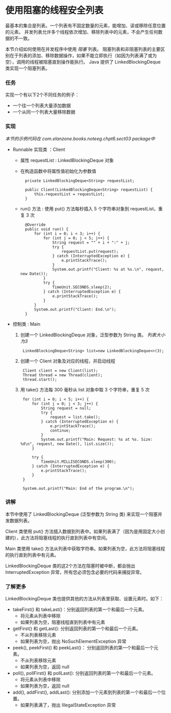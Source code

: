 使用阻塞的线程安全列表
====

最基本的集合是列表。一个列表有不固定数量的元素，能增加、读或移除任意位置的元素。
并发列表允许多个线程依次增加、移除列表中的元素，不会产生任何数据的不一致。

本节介绍如何使用在并发程序中使用 *阻塞* 列表。
阻塞列表和非阻塞列表的主要区别在于列表的添加、移除数据操作，如果不能立即执行（如因为列表满了或为空），调用的线程被阻塞直到操作能执行。
Java 提供了 LinkedBlockingDeque 类实现一个阻塞列表。


### 任务

实现一个有以下2个不同任务的例子：

* 一个往一个列表大量添加数据
* 一个从同一个列表大量移除数据


### 实现

*本节的示例代码在 com.elanzone.books.noteeg.chpt6.sect03 package中*


* Runnable 实现类 ：Client

    * 属性 requestList :  LinkedBlockingDeque<String> 对象
    * 在构造函数中将属性值初始化为参数值

            private LinkedBlockingDeque<String> requestList;

            public Client(LinkedBlockingDeque<String> requestList) {
                this.requestList = requestList;
            }

    * run() 方法 : 使用 put() 方法每秒插入 5 个字符串对象到 requestList，重复 3 次

            @Override
            public void run() {
                for (int i = 0; i < 3; i++) {
                    for (int j = 0; j < 5; j++) {
                        String request = "" + i + ":" + j;
                        try {
                            requestList.put(request);
                        } catch (InterruptedException e) {
                            e.printStackTrace();
                        }
                        System.out.printf("Client: %s at %s.\n", request, new Date());
                    }
                    try {
                        TimeUnit.SECONDS.sleep(2);
                    } catch (InterruptedException e) {
                        e.printStackTrace();
                    }
                }
                System.out.printf("Client: End.\n");
            }


* 控制类 : Main

    1. 创建一个 LinkedBlockingDeque 对象，泛型参数为 String 类。 *列表大小为3*

            LinkedBlockingDeque<String> list=new LinkedBlockingDeque<>(3);

    2. 创建一个 Client 对象及对应的线程，并启动线程

            Client client = new Client(list);
            Thread thread = new Thread(client);
            thread.start();

    3. 用 take() 方法每 300 毫秒从 list 对象中取 3 个字符串，重复 5 次

            for (int i = 0; i < 5; i++) {
                for (int j = 0; j < 3; j++) {
                    String request = null;
                    try {
                        request = list.take();
                    } catch (InterruptedException e) {
                        e.printStackTrace();
                        continue;
                    }
                    System.out.printf("Main: Request: %s at %s. Size: %d\n", request, new Date(), list.size());
                }

                try {
                    TimeUnit.MILLISECONDS.sleep(300);
                } catch (InterruptedException e) {
                    e.printStackTrace();
                }
            }

            System.out.printf("Main: End of the program.\n");



### 讲解

本节中使用了 LinkedBlockingDeque (泛型参数为 String 类) 来实现一个阻塞并发数据列表。

Client 类使用 put() 方法插入数据到列表中。如果列表满了（因为是用固定大小创建的），此方法将阻塞线程的执行直到列表中有空间。

Main 类使用 take() 方法从列表中获取字符串。如果列表为空，此方法将阻塞线程的执行直到列表中有元素。

LinkedBlockingDeque 类的这2个方法在阻塞时被中断，都会抛出 InterruptedException 异常，所有您必须包含必要的代码来捕捉异常。



### 了解更多

LinkedBlockingDeque 类也提供其他的方法从列表里获取、设置元素时。如下：

* takeFirst() 和 takeLast()：分别返回列表的第一个和最后一个元素。
    * 将元素从列表中移除
    * 如果列表为空，阻塞线程直到列表中有元素
* getFirst() 和 getLast(): 分别返回列表的第一个和最后一个元素。
    * 不从列表移除元素
    * 如果列表为空，抛出 NoSuchElementException 异常
* peek(), peekFirst() 和 peekLast()： 分别返回列表的第一个和最后一个元素。
    * 不从列表移除元素
    * 如果列表为空，返回 null
* poll(), pollFirst() 和 pollLast(): 分别返回列表的第一个和最后一个元素。
    * 将元素从列表中移除
    * 如果列表为空，返回 null
* add(), addFirst(), addLast(): 分别添加一个元素到列表的第一个和最后一个位置。
    * 如果列表满了，抛出 IllegalStateException 异常

